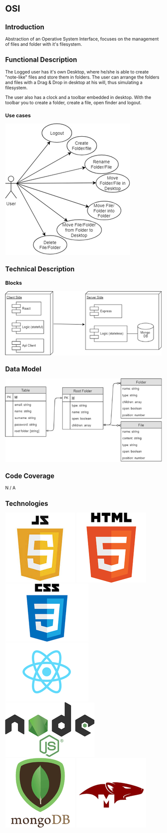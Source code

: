 # OSI

## Introduction

Abstraction of an Operative System Interface, focuses on the management of files and folder with it's filesystem.

## Functional Description

The Logged user has it's own Desktop, where he/she is able to create "note-like" files and store them in folders. The user can arrange the folders and files with a Drag & Drop in desktop at his will, thus simulating a filesystem.

The user also has a clock and a toolbar embedded in desktop. With the toolbar you to create a folder, create a file, open finder and logout.

### Use cases

![Use cases Diagram](images/Use-cases.jpg)

## Technical Description

### Blocks

![Blocks Diagram](images/Blocks.jpg)

## Data Model

![Data model Diagram](images/Data-model.jpg)

## Code Coverage

N / A

## Technologies
![Javascript](images/js.jpg)
![HTML](images/html.png)
![CSS](images/css.png)
![React](images/react.png)
![Node](images/node.png)
![MongoDB](images/mongo.png)
![Mongoose](images/mongoose.png)
